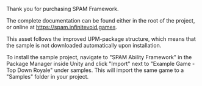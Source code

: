 Thank you for purchasing SPAM Framework.

The complete documentation can be found either in the root of the project, or online at https://spam.infinitevoid.games. 

This asset follows the improved UPM-package structure, which means that the sample is not downloaded automatically upon installation.

To install the sample project, navigate to "SPAM Ability Framework" in the Package Manager inside Unity and click "Import" next to "Example Game - Top Down Royale" under samples. This will import the same game to a "Samples" folder in your project.


